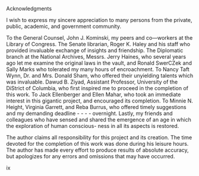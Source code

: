 Acknowledgments

I wish to express my sincere appreciation to many persons
from the private, public, academic, and government community.

To the General Counsel, John J. Kominski, my peers and
co—workers at the Library of Congress. The Senate librarian,
Roger K. Haley and his staff who provided invaluable exchange of
insights and friendship. The Diplomatic branch at the National
Archives, Messrs. Jerry Haines, who several years ago let me
examine the original laws in the vault, and Ronald SwerCZek and
Sally Marks who tolerated my many hours of encroachment. To
Nancy Taft Wynn, Dr. and Mrs. Donald Sham, who offered their
unyielding talents which was invaluable. Dawud B. Ziyad,
Assistant Professor, University of the DiStrict of Columbia, who
first inspired me to proceed in the completion of this work. To
Jack Ellenberger and Ellen Mahar, who took an immediate interest
in this gigantic project, and encouraged its completion. To
Minnie N. Height, Virginia Garrett, and Reba Burrus, who offered
timely suggestions and my demanding deadline - - - - overnight.
Lastly, my friends and colleagues who have sensed and shared the
emergence of an age in which the exploration of human conscious-
ness in all its aspects is restored.

The author claims all responsibility for this project and
its creation. The time devoted for the completion of this work
was done during his leisure hours. The author has made every
effort to produce results of absolute accuracy, but apologizes
for any errors and omissions that may have occurred.

ix

